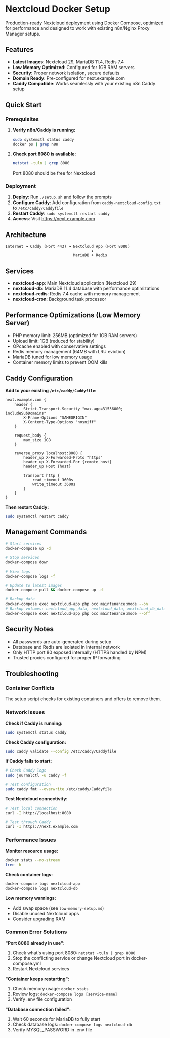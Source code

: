 # Nextcloud Docker Setup

Production-ready Nextcloud deployment using Docker Compose, optimized for performance and designed to work with existing n8n/Nginx Proxy Manager setups.

## Features

- **Latest Images**: Nextcloud 29, MariaDB 11.4, Redis 7.4
- **Low Memory Optimized**: Configured for 1GB RAM servers
- **Security**: Proper network isolation, secure defaults
- **Domain Ready**: Pre-configured for next.example.com
- **Caddy Compatible**: Works seamlessly with your existing n8n Caddy setup

## Quick Start

### Prerequisites

1. **Verify n8n/Caddy is running:**

   ```bash
   sudo systemctl status caddy
   docker ps | grep n8n
   ```

2. **Check port 8080 is available:**
   ```bash
   netstat -tuln | grep 8080
   ```
   Port 8080 should be free for Nextcloud

### Deployment

1. **Deploy**: Run `./setup.sh` and follow the prompts
2. **Configure Caddy**: Add configuration from `caddy-nextcloud-config.txt` to `/etc/caddy/Caddyfile`
3. **Restart Caddy**: `sudo systemctl restart caddy`
4. **Access**: Visit https://next.example.com

## Architecture

```
Internet → Caddy (Port 443) → Nextcloud App (Port 8080)
                                      ↓
                              MariaDB + Redis
```

## Services

- **nextcloud-app**: Main Nextcloud application (Nextcloud 29)
- **nextcloud-db**: MariaDB 11.4 database with performance optimizations
- **nextcloud-redis**: Redis 7.4 cache with memory management
- **nextcloud-cron**: Background task processor

## Performance Optimizations (Low Memory Server)

- PHP memory limit: 256MB (optimized for 1GB RAM servers)
- Upload limit: 1GB (reduced for stability)
- OPcache enabled with conservative settings
- Redis memory management (64MB with LRU eviction)
- MariaDB tuned for low memory usage
- Container memory limits to prevent OOM kills

## Caddy Configuration

**Add to your existing `/etc/caddy/Caddyfile`:**

```caddy
next.example.com {
    header {
        Strict-Transport-Security "max-age=31536000; includeSubDomains"
        X-Frame-Options "SAMEORIGIN"
        X-Content-Type-Options "nosniff"
    }
    
    request_body {
        max_size 1GB
    }
    
    reverse_proxy localhost:8080 {
        header_up X-Forwarded-Proto "https"
        header_up X-Forwarded-For {remote_host}
        header_up Host {host}
        
        transport http {
            read_timeout 3600s
            write_timeout 3600s
        }
    }
}
```

**Then restart Caddy:**
```bash
sudo systemctl restart caddy
```

## Management Commands

```bash
# Start services
docker-compose up -d

# Stop services
docker-compose down

# View logs
docker-compose logs -f

# Update to latest images
docker-compose pull && docker-compose up -d

# Backup data
docker-compose exec nextcloud-app php occ maintenance:mode --on
# Backup volumes: nextcloud_app_data, nextcloud_data, nextcloud_db_data
docker-compose exec nextcloud-app php occ maintenance:mode --off
```

## Security Notes

- All passwords are auto-generated during setup
- Database and Redis are isolated in internal network
- Only HTTP port 80 exposed internally (HTTPS handled by NPM)
- Trusted proxies configured for proper IP forwarding

## Troubleshooting

### Container Conflicts

The setup script checks for existing containers and offers to remove them.

### Network Issues

**Check if Caddy is running:**

```bash
sudo systemctl status caddy
```

**Check Caddy configuration:**

```bash
sudo caddy validate --config /etc/caddy/Caddyfile
```

**If Caddy fails to start:**

```bash
# Check Caddy logs
sudo journalctl -u caddy -f

# Test configuration
sudo caddy fmt --overwrite /etc/caddy/Caddyfile
```

**Test Nextcloud connectivity:**

```bash
# Test local connection
curl -I http://localhost:8080

# Test through Caddy
curl -I https://next.example.com
```

### Performance Issues

**Monitor resource usage:**

```bash
docker stats --no-stream
free -h
```

**Check container logs:**

```bash
docker-compose logs nextcloud-app
docker-compose logs nextcloud-db
```

**Low memory warnings:**

- Add swap space (see `low-memory-setup.md`)
- Disable unused Nextcloud apps
- Consider upgrading RAM

### Common Error Solutions

**"Port 8080 already in use":**

1. Check what's using port 8080: `netstat -tuln | grep 8080`
2. Stop the conflicting service or change Nextcloud port in docker-compose.yml
3. Restart Nextcloud services

**"Container keeps restarting":**

1. Check memory usage: `docker stats`
2. Review logs: `docker-compose logs [service-name]`
3. Verify .env file configuration

**"Database connection failed":**

1. Wait 60 seconds for MariaDB to fully start
2. Check database logs: `docker-compose logs nextcloud-db`
3. Verify MYSQL_PASSWORD in .env file

